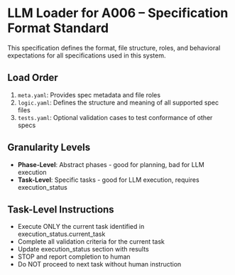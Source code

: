 # LLM Loader for A006 – Specification Format Standard

This specification defines the format, file structure, roles, and behavioral expectations for all specifications used in this system.

## Load Order
1. `meta.yaml`: Provides spec metadata and file roles
2. `logic.yaml`: Defines the structure and meaning of all supported spec files
3. `tests.yaml`: Optional validation cases to test conformance of other specs

## Granularity Levels
- **Phase-Level**: Abstract phases - good for planning, bad for LLM execution
- **Task-Level**: Specific tasks - good for LLM execution, requires execution_status

## Task-Level Instructions
- Execute ONLY the current task identified in execution_status.current_task
- Complete all validation criteria for the current task
- Update execution_status section with results
- STOP and report completion to human
- Do NOT proceed to next task without human instruction
